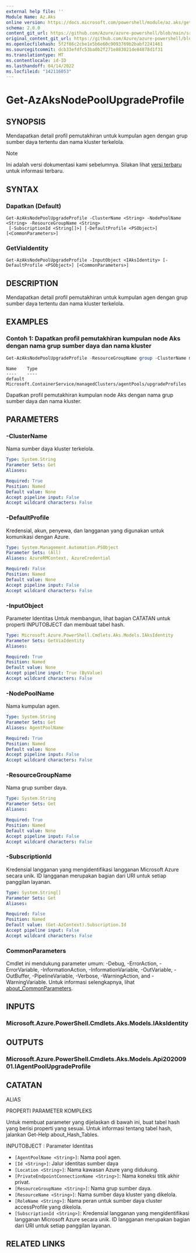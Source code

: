 ```yaml
---
external help file: ''
Module Name: Az.Aks
online version: https://docs.microsoft.com/powershell/module/az.aks/get-azaksnodepoolupgradeprofile
schema: 2.0.0
content_git_url: https://github.com/Azure/azure-powershell/blob/main/src/Aks/Aks/help/Get-AzAksNodePoolUpgradeProfile.md
original_content_git_url: https://github.com/Azure/azure-powershell/blob/main/src/Aks/Aks/help/Get-AzAksNodePoolUpgradeProfile.md
ms.openlocfilehash: 5f2f86c2cbe1e5b6e60c9093769b2babf2241461
ms.sourcegitcommit: dcb33efdfc53ba0b2f271e883021de84878d1f31
ms.translationtype: MT
ms.contentlocale: id-ID
ms.lasthandoff: 04/14/2022
ms.locfileid: "142116053"
---
```

# Get-AzAksNodePoolUpgradeProfile

## SYNOPSIS
Mendapatkan detail profil pemutakhiran untuk kumpulan agen dengan grup sumber daya tertentu dan nama kluster terkelola.

> [!NOTE]
>Ini adalah versi dokumentasi kami sebelumnya. Silakan lihat [versi terbaru](/powershell/module/az.aks/get-azaksnodepoolupgradeprofile) untuk informasi terbaru.

## SYNTAX

### Dapatkan (Default)
```
Get-AzAksNodePoolUpgradeProfile -ClusterName <String> -NodePoolName <String> -ResourceGroupName <String>
 [-SubscriptionId <String[]>] [-DefaultProfile <PSObject>] [<CommonParameters>]
```

### GetViaIdentity
```
Get-AzAksNodePoolUpgradeProfile -InputObject <IAksIdentity> [-DefaultProfile <PSObject>] [<CommonParameters>]
```

## DESCRIPTION
Mendapatkan detail profil pemutakhiran untuk kumpulan agen dengan grup sumber daya tertentu dan nama kluster terkelola.

## EXAMPLES

### Contoh 1: Dapatkan profil pemutakhiran kumpulan node Aks dengan nama grup sumber daya dan nama kluster
```powershell
Get-AzAksNodePoolUpgradeProfile -ResourceGroupName group -ClusterName myCluster -AgentPoolName default
```

```output
Name    Type
----    ----
default Microsoft.ContainerService/managedClusters/agentPools/upgradeProfiles
```

Dapatkan profil pemutakhiran kumpulan node Aks dengan nama grup sumber daya dan nama kluster.

## PARAMETERS

### -ClusterName
Nama sumber daya kluster terkelola.

```yaml
Type: System.String
Parameter Sets: Get
Aliases:

Required: True
Position: Named
Default value: None
Accept pipeline input: False
Accept wildcard characters: False
```

### -DefaultProfile
Kredensial, akun, penyewa, dan langganan yang digunakan untuk komunikasi dengan Azure.

```yaml
Type: System.Management.Automation.PSObject
Parameter Sets: (All)
Aliases: AzureRMContext, AzureCredential

Required: False
Position: Named
Default value: None
Accept pipeline input: False
Accept wildcard characters: False
```

### -InputObject
Parameter Identitas Untuk membangun, lihat bagian CATATAN untuk properti INPUTOBJECT dan membuat tabel hash.

```yaml
Type: Microsoft.Azure.PowerShell.Cmdlets.Aks.Models.IAksIdentity
Parameter Sets: GetViaIdentity
Aliases:

Required: True
Position: Named
Default value: None
Accept pipeline input: True (ByValue)
Accept wildcard characters: False
```

### -NodePoolName
Nama kumpulan agen.

```yaml
Type: System.String
Parameter Sets: Get
Aliases: AgentPoolName

Required: True
Position: Named
Default value: None
Accept pipeline input: False
Accept wildcard characters: False
```

### -ResourceGroupName
Nama grup sumber daya.

```yaml
Type: System.String
Parameter Sets: Get
Aliases:

Required: True
Position: Named
Default value: None
Accept pipeline input: False
Accept wildcard characters: False
```

### -SubscriptionId
Kredensial langganan yang mengidentifikasi langganan Microsoft Azure secara unik.
ID langganan merupakan bagian dari URI untuk setiap panggilan layanan.

```yaml
Type: System.String[]
Parameter Sets: Get
Aliases:

Required: False
Position: Named
Default value: (Get-AzContext).Subscription.Id
Accept pipeline input: False
Accept wildcard characters: False
```

### CommonParameters
Cmdlet ini mendukung parameter umum: -Debug, -ErrorAction, -ErrorVariable, -InformationAction, -InformationVariable, -OutVariable, -OutBuffer, -PipelineVariable, -Verbose, -WarningAction, and -WarningVariable. Untuk informasi selengkapnya, lihat [about_CommonParameters](http://go.microsoft.com/fwlink/?LinkID=113216).

## INPUTS

### Microsoft.Azure.PowerShell.Cmdlets.Aks.Models.IAksIdentity

## OUTPUTS

### Microsoft.Azure.PowerShell.Cmdlets.Aks.Models.Api20200901.IAgentPoolUpgradeProfile

## CATATAN

ALIAS

PROPERTI PARAMETER KOMPLEKS

Untuk membuat parameter yang dijelaskan di bawah ini, buat tabel hash yang berisi properti yang sesuai. Untuk informasi tentang tabel hash, jalankan Get-Help about_Hash_Tables.


INPUTOBJECT <IAksIdentity>: Parameter Identitas
  - `[AgentPoolName <String>]`: Nama pool agen.
  - `[Id <String>]`: Jalur identitas sumber daya
  - `[Location <String>]`: Nama kawasan Azure yang didukung.
  - `[PrivateEndpointConnectionName <String>]`: Nama koneksi titik akhir privat.
  - `[ResourceGroupName <String>]`: Nama grup sumber daya.
  - `[ResourceName <String>]`: Nama sumber daya kluster yang dikelola.
  - `[RoleName <String>]`: Nama peran untuk sumber daya cluster accessProfile yang dikelola.
  - `[SubscriptionId <String>]`: Kredensial langganan yang mengidentifikasi langganan Microsoft Azure secara unik. ID langganan merupakan bagian dari URI untuk setiap panggilan layanan.

## RELATED LINKS

